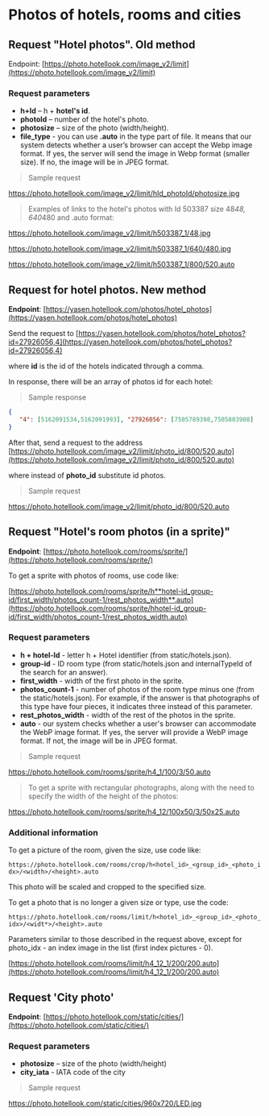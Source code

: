 # Photos of hotels, rooms and cities

## Request "Hotel photos". Old method

Endpoint: [https://photo.hotellook.com/image_v2/limit](https://photo.hotellook.com/image_v2/limit)

### Request parameters

* **h+Id** – h + **hotel's id**.
* **photoId** – number of the hotel's photo.
* **photosize** – size of the photo (width/height).
* **file_type** - you can use **.auto** in the type part of file. It means that our system detects whether a user’s browser can accept the Webp image format. If yes, the server will send the image in Webp format (smaller size). If no, the image will be in JPEG format.

> Sample request

https://photo.hotellook.com/image_v2/limit/hId_photoId/photosize.jpg

> Examples of links to the hotel's photos with Id 503387 size 48*48, 640*480 and .auto format:

https://photo.hotellook.com/image_v2/limit/h503387_1/48.jpg

https://photo.hotellook.com/image_v2/limit/h503387_1/640/480.jpg

https://photo.hotellook.com/image_v2/limit/h503387_1/800/520.auto

## Request for hotel photos. New method

**Endpoint**: [https://yasen.hotellook.com/photos/hotel_photos](https://yasen.hotellook.com/photos/hotel_photos)

Send the request to [https://yasen.hotellook.com/photos/hotel_photos?id=27926056,4](https://yasen.hotellook.com/photos/hotel_photos?id=27926056,4)

where **id** is the id of the hotels indicated through a comma.

In response, there will be an array of photos id for each hotel:

> Sample response

```json
{
   "4": [5162091534,5162091993], "27926056": [7505789398,7505803908]
}
```

After that, send a request to the address [https://photo.hotellook.com/image_v2/limit/photo_id/800/520.auto](https://photo.hotellook.com/image_v2/limit/photo_id/800/520.auto)

where instead of **photo_id** substitute id photos.

> Sample request

https://photo.hotellook.com/image_v2/limit/photo_id/800/520.auto

## Request "Hotel's room photos (in a sprite)"

**Endpoint**: [https://photo.hotellook.com/rooms/sprite/](https://photo.hotellook.com/rooms/sprite/)

To get a sprite with photos of rooms, use code like:

[https://photo.hotellook.com/rooms/sprite/h**hotel-id_group-id/first_width/photos_count-1/rest_photos_width**.auto](https://photo.hotellook.com/rooms/sprite/hhotel-id_group-id/first_width/photos_count-1/rest_photos_width.auto)

### Request parameters

* **h + hotel-Id** - letter h + Hotel identifier (from static/hotels.json).
* **group-id** - ID room type (from static/hotels.json and internalTypeId of the search for an answer).
* **first_width** - width of the first photo in the sprite.
* **photos_count-1** - number of photos of the room type minus one (from the static/hotels.json). For example, if the answer is that photographs of this type have four pieces, it indicates three instead of this parameter.
* **rest_photos_width** - width of the rest of the photos in the sprite.
* **auto** - our system checks whether a user's browser can accommodate the WebP image format. If yes, the server will provide a WebP image format. If not, the image will be in JPEG format.

> Sample request

https://photo.hotellook.com/rooms/sprite/h4_1/100/3/50.auto

> To get a sprite with rectangular photographs, along with the need to specify the width of the height of the photos:

https://photo.hotellook.com/rooms/sprite/h4_12/100x50/3/50x25.auto

### Additional information

To get a picture of the room, given the size, use code like:

`https://photo.hotellook.com/rooms/crop/h<hotel_id>_<group_id>_<photo_idx>/<width>/<height>.auto`

This photo will be scaled and cropped to the specified size.

To get a photo that is no longer a given size or type, use the code:

`https://photo.hotellook.com/rooms/limit/h<hotel_id>_<group_id>_<photo_idx>/<widt*>/<height>.auto`

Parameters similar to those described in the request above, except for photo_idx - an index image in the list (first index pictures - 0).

[https://photo.hotellook.com/rooms/limit/h4_12_1/200/200.auto](https://photo.hotellook.com/rooms/limit/h4_12_1/200/200.auto)

## Request 'City photo'

**Endpoint**: [https://photo.hotellook.com/static/cities/](https://photo.hotellook.com/static/cities/)

### Request parameters

* **photosize** – size of the photo (width/height)
* **city_iata** - IATA code of the city

> Sample request

https://photo.hotellook.com/static/cities/960x720/LED.jpg
